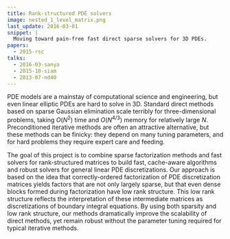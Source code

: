 ```yaml
---
title: Rank-structured PDE solvers
image: nested_1_level_matrix.png
last_update: 2016-03-01
snippet: |
  Moving toward pain-free fast direct sparse solvers for 3D PDEs.
papers:
  - 2015-rsc
talks:
  - 2016-03-sanya
  - 2015-10-siam
  - 2013-07-nd40
---
```


PDE models are a mainstay of computational science and engineering,
but even linear elliptic PDEs are hard to solve in 3D.  Standard
direct methods based on sparse Gaussian elimination scale terribly for
three-dimensional problems, taking $O(N^2)$ time and $O(N^{4/3})$
memory for relatively large $N$.  Preconditioned iterative methods are
often an attractive alternative, but these methods can be finicky:
they depend on many tuning parameters, and for hard problems they
require expert care and feeding.

The goal of this project is to combine sparse factorization methods
and fast solvers for rank-structured matrices to build fast,
cache-aware algorithms and robust solvers for general linear PDE
discretizations.  Our approach is based on the idea that
correctly-ordered factorization of PDE discretization matrices yields
factors that are not only largely sparse, but that even dense blocks
formed during factorization have low rank structure.  This low rank
structure reflects the interpretation of these intermediate matrices
as discretizations of boundary integral equations.  By using both
sparsity and low rank structure, our methods dramatically improve the
scalability of direct methods, yet remain robust without the parameter
tuning required for typical iterative methods.
